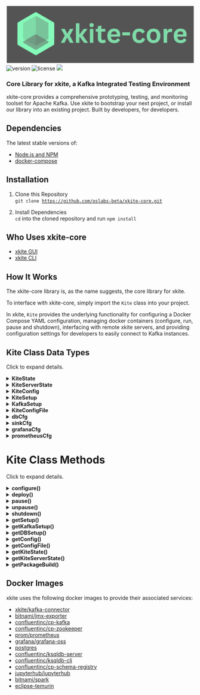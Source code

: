 ![xkite-core](./xkite-core-banner.svg)
<br> ![version](https://img.shields.io/badge/version-1.0.28-blue.svg) ![license](https://img.shields.io/badge/license-MIT-blue.svg) <span><a href="https://xkite.io/"><img src="https://img.shields.io/twitter/url/http/shields.io.svg?style=social" /></a></span>

### Core Library for xkite, a Kafka Integrated Testing Environment

xkite-core provides a comprehensive prototyping, testing, and monitoring toolset for Apache Kafka. Use xkite to bootstrap your next project, or install our library into an existing project. Built by developers, for developers.

## Dependencies

The latest stable versions of:

- <a href="https://nodejs.org/en/">Node.js and NPM</a>
- <a href="https://docs.docker.com/compose/install/">docker-compose</a>

## Installation

1. Clone this Repository <br>
   <code>git clone https://github.com/oslabs-beta/xkite-core.git</code>

2. Install Dependencies <br>
   <code>cd</code> into the cloned repository and run <code>npm install</code>

## Who Uses xkite-core

- <a href="https://github.com/oslabs-beta/xkite">xkite GUI</a>
- <a href="https://github.com/oslabs-beta/xkite-cli">xkite CLI</a>

## How It Works

The xkite-core library is, as the name suggests, the core library for xkite.

To interface with xkite-core, simply import the <code>Kite</code> class into your project.

In xkite, <code>Kite</code> provides the underlying functionality for configuring a Docker Compose YAML configuration, managing docker containers (configure, run, pause and shutdown), interfacing with remote xkite servers, and providing configuration settings for developers to easily connect to Kafka instances.

## Kite Class Data Types

Click to expand details.

<details><summary><b>KiteState</b></summary>

Overall state of Kite, provided by Kite.getState().

```
type KiteState =
  | 'Unknown'
  | 'Init'
  | 'Configured'
  | 'Running'
  | 'Paused'
  | 'Shutdown';
```

</details>

<details><summary><b>KiteServerState</b></summary>

State of remote Kite connection, provided by Kite.getServerState().

```
type KiteServerState = 'Disconnected' | 'Connected';
```

</details>

<details><summary><b>KiteConfig</b></summary>

Input object to create a docker instances. Used for Kite.configure().

```
interface KiteConfig {
  kafka: KiteKafkaCfg;
  db?: dbCfg;
  sink?: sinkCfg;
  grafana?: grafanaCfg;
  prometheus?: prometheusCfg;
}
```

</details>

<details><summary><b>KiteSetup</b></summary>
 
Response object from Kite.getSetup() available after Kite is configured.

```
interface KiteSetup {
  dBSetup?: dbCfg;
  kafkaSetup: KafkaSetup;
  spring?: { port: number };
  prometheus?: { port: number };
  grafana?: { port: number };
  zookeeper?: { ports: number[] };
  jmx?: { ports: number[] };
  jupyter?: { port: number };
  spark?: { port: number[] };
  docker?: { services: string[] };
}
```

</details>

<details><summary><b>KafkaSetup</b></summary>

Response object from Kite.getKafkaSetup() available after Kite is configured.

```
interface KafkaSetup {
  clientId: string;
  brokers: Array<string>;
  ssl?: boolean;
}
```

</details>

<details><summary><b>KiteConfigFile</b></summary>

Format of the configuration file object provided by Kite.getConfigFile().

Note: the fileStream object is a stream of the docker-compose.yml file generated from Kite.configure()

```
interface KiteConfigFile {
  header?: any;
  fileStream: Buffer;
}
```

</details>

<details><summary><b>dbCfg</b></summary>

Configuration object as a part of the KiteConfig object. It defines which data source the user wants configured.

```
interface dbCfg {
  name: 'postgresql' | 'ksql';
  port?: number | undefined;
  postgresql?: {
    username: string;
    password: string;
    dbname: string;
  };
  ksql?: {
    schema_port?: number | undefined;
  };
  kafkaconnect?: {
    port?: number | undefined;
  };
}
```

</details>

<details><summary><b>sinkCfg</b></summary>

Configuration object as a part of the KiteConfig object. It defines which data sink the user wants configured

```
interface sinkCfg {
  name: 'jupyter' | 'spark';
  port?: number;
  rpc_port?: number;
  kafkaconnect?: {
    port?: number | undefined;
  };
}
```

</details>

<details><summary><b>grafanaCfg</b></summary>

Configuration object as a part of the KiteConfig object. It defines which port the user wants their grafana interface to be configured on

```
interface grafanaCfg {
  port?: number | undefined;
}
```

</details>

<details><summary><b>prometheusCfg</b></summary>

Configuration object as a part of the KiteConfig object. It defines prometheus settings the user wants configured such as port, scrape and evaluation intervals

```
interface prometheusCfg {
  port?: number | undefined;
  scrape_interval?: number; //seconds
  evaluation_interval?: number; //seconds
}
```

</details>

# Kite Class Methods

Click to expand details.

<details><summary><b>configure()</b></summary>
configures the Kite class for either a local or remote docker session using a KiteConfig object or a server string pointing to a configured Kite server instance such as "http://localhost:3000".

Note: If no input is give a default configuration will be used.

<b>Type Definition:</b>

```
configure: (arg?: string | KiteConfig | undefined) => Promise<'void'>;
```

<b>Example:</b>

```
const { Kite } = require('xkite-core');

await Kite.configure(); // configure local default
// or
await Kite.configure('http://localhost:3000'); // configure remote
// or

```

</details>

<details><summary><b>deploy()</b></summary>

deploys all configured docker instances from Kite.configure(). If the Kite serverState === "Connected" then this deployment will happen on the remote server.

<b>Type Definition:</b>

```
deploy: () => Promise<void>;
```

<b>Example:</b>

```
const { Kite } = require('xkite-core');

await Kite.deploy();
```

</details>

<details><summary><b>pause()</b></summary>

pauses any/all running docker instances. If the Kite serverState === "Connected" then this command will be initiated on the remote server.

<b>Type Definition:</b>

```
pause: (service?: string[] | undefined) => Promise<any>;
```

<b>Example:</b>

```
const { Kite } = require('xkite-core');

await Kite.pause(['kafka1', 'kafka2']); // pauses kafka1 and kafka2 docker services

await Kite.pause(); // pauses all docker instances
```

</details>

<details><summary><b>unpause()</b></summary>

Unpauses any/all running docker instances. If the Kite serverState === "Connected" then this command will be initiated on the remote server.

<b>Type Definition:</b>

```
unpause: (service?: string[] | undefined) => Promise<any>;
```

<b>Example:</b>

```
const { Kite } = require('xkite-core');

await Kite.unpause(['kafka1', 'kafka2']); // unpauses kafka1 and kafka2 docker services

await Kite.unpause(); // unpauses all docker instances
```

</details>

<details><summary><b>shutdown()</b></summary>

Shuts down all running or paused docker instances and removes all configured volumes. If the Kite serverState === "Connected" then this command will be initiated on the remote server.

<b>Type Definition:</b>

```
shutdown: () => Promise<any>;
```

<b>Example:</b>

```
const { Kite } = require('xkite-core');

await Kite.shutdown();
```

</details>

<details><summary><b>getSetup()</b></summary>

Retrieves the KiteSetup object created after Kite.configure(). If the Kite serverState === "Connected" then this command will be initiated on the remote server.

<b>Type Definition:</b>

```
getSetup: () => KiteSetup | Promise<KiteSetup>;
```

<b>Example:</b>

```
const { Kite } = require('xkite-core');

const setup = await Kite.getSetup();
```

</details>

<details><summary><b>getKafkaSetup()</b></summary>

Retrieves the KafkaSetup object created after Kite.configure(). If the Kite serverState === "Connected" then this command will be initiated on the remote server.

<b>Type Definition:</b>

```
getSetup: () => KiteSetup | Promise<KiteSetup>;
```

<b>Example:</b>

```
const { Kafka } = require('kafkajs')
const { Kite } = require('xkite-core');
const kafkaSetup = await Kite.getKafkaSetup();

const kafka = new Kafka({
  ...kafkaSetup,
  clientId: 'myapp'
})
...
```

</details>

<details><summary><b>getDBSetup()</b></summary>

Retrieves the dBCfg object created after Kite.configure(). If the Kite serverState === "Connected" then this command will be initiated on the remote server.

<b>Type Definition:</b>

```
getDBSetup: () => dbCfg | Promise<dbCfg | undefined>;
```

<b>Example:</b>

```
const { Kite } = require('xkite-core');
const dBSetup = await Kite.getDBSetup();
```

</details>

<details><summary><b>getConfig()</b></summary>

Retrieves the KiteConfig object created after Kite.configure(). If the Kite serverState === "Connected" then this command will be initiated on the remote server.

<b>Type Definition:</b>

```
getConfig: () => KiteConfig | Promise<KiteConfig>;

```

<b>Example:</b>

```
const { Kite } = require('xkite-core');
const config = await Kite.getConfig();
```

</details>

<details><summary><b>getConfigFile()</b></summary>

Retrieves the KiteConfig object created after Kite.configure(). If the Kite serverState === "Connected" then this command will be initiated on the remote server.

<b>Type Definition:</b>

```
getConfig: () => KiteConfig | Promise<KiteConfig>;

```

<b>Example:</b>

```
const { Kite } = require('xkite-core');
const config = await Kite.getConfig();
```

</details>

<details><summary><b>getKiteState()</b></summary>

Retrieves the current KiteState. If the Kite serverState === "Connected" then this command will be initiated on the remote server.

<b>Type Definition:</b>

```
getKiteState: () => KiteState | Promise<KiteState>;

```

<b>Example:</b>

```
const { Kite } = require('xkite-core');
const state = await Kite.getState();
```

</details>

<details><summary><b>getKiteServerState()</b></summary>

Retrieves the state of remote connection with the Kite server.

<b>Type Definition:</b>

```
getKiteServerState: () => KiteServerState;

```

<b>Example:</b>

```
const { Kite } = require('xkite-core');
const serverState = await Kite.getServerState();
```

</details>

<details><summary><b>getPackageBuild()</b></summary>

Retrieves the current package.zip file from Kite. This file contains the full set of dependencies to replicate the docker ecosystem sans xkite-core. If the Kite serverState === "Connected" then this command will be initiated on the remote server.

<b>Type Definition:</b>

```
getPackageBuild: () => Promise<KiteConfigFile | Error>;

```

<b>Example:</b>

```
const { Kite } = require('xkite-core');
const fs = require('fs');

const pkg = await Kite.getPackageBuild();
fs.writeFileSync(
        path.resolve(__dirname, 'package.zip'),
        Buffer.from(pkg.fileStream)
      );
```

</details>

## Docker Images

xkite uses the following docker images to provide their associated services:

- <a href="https://hub.docker.com/r/xkite/kafka-connector">xkite/kafka-connector</a>
- <a href="https://hub.docker.com/r/bitnami/jmx-exporter">bitnami/jmx-exporter</a>
- <a href="https://hub.docker.com/r/confluentinc/cp-kafka">confluentinc/cp-kafka</a>
- <a href="https://hub.docker.com/r/confluentinc/cp-zookeeper">confluentinc/cp-zookeeper</a>
- <a href="https://hub.docker.com/r/prom/prometheus">prom/prometheus</a>
- <a href="https://hub.docker.com/r/grafana/grafana-oss">grafana/grafana-oss</a>
- <a href="https://hub.docker.com/r/_/postgres">postgres</a>
- <a href="https://hub.docker.com/r/confluentinc/ksqldb-server">confluentinc/ksqldb-server</a>
- <a href="https://hub.docker.com/r/confluentinc/ksqldb-cli">confluentinc/ksqldb-cli</a>
- <a href="https://hub.docker.com/r/confluentinc/cp-schema-registry">confluentinc/cp-schema-registry</a>
- <a href="https://hub.docker.com/r/jupyterhub/jupyterhub">jupyterhub/jupyterhub</a>
- <a href="https://hub.docker.com/r/bitnami/spark">bitnami/spark</a>
- <a href="https://hub.docker.com/r/_/eclipse-temurin">eclipse-temurin</a>
